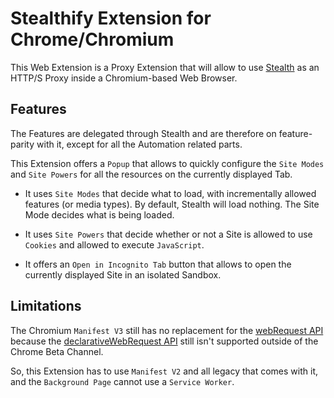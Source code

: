 
# Stealthify Extension for Chrome/Chromium

This Web Extension is a Proxy Extension that will allow to use [Stealth](https://github.com/tholian-network/stealth)
as an HTTP/S Proxy inside a Chromium-based Web Browser.


## Features

The Features are delegated through Stealth and are therefore on feature-parity
with it, except for all the Automation related parts.

This Extension offers a `Popup` that allows to quickly configure the `Site Modes`
and `Site Powers` for all the resources on the currently displayed Tab.

- It uses `Site Modes` that decide what to load, with incrementally allowed features
  (or media types). By default, Stealth will load nothing. The Site Mode decides
  what is being loaded.

- It uses `Site Powers` that decide whether or not a Site is allowed to use
  `Cookies` and allowed to execute `JavaScript`.

- It offers an `Open in Incognito Tab` button that allows to open the currently
  displayed Site in an isolated Sandbox.


## Limitations

The Chromium `Manifest V3` still has no replacement for the [webRequest API](https://developer.chrome.com/docs/extensions/reference/webRequest)
because the [declarativeWebRequest API](https://developer.chrome.com/docs/extensions/reference/declarativeWebRequest)
still isn't supported outside of the Chrome Beta Channel.

So, this Extension has to use `Manifest V2` and all legacy that comes with it,
and the `Background Page` cannot use a `Service Worker`.




